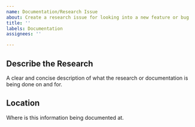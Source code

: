 ```yaml
---
name: Documentation/Research Issue
about: Create a research issue for looking into a new feature or bug
title: ''
labels: Documentation
assignees: ''

---
```


## **Describe the Research**
A clear and concise description of what the research or documentation is being done on and for.

## **Location**
Where is this information being documented at.
